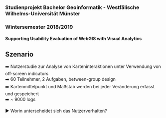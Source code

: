 ### Studienprojekt Bachelor Geoinformatik - Westfälische Wilhelms-Universität Münster    
### Wintersemester 2018/2019    
#### Supporting Usability Evaluation of WebGIS with Visual Analytics

## Szenario
:arrow_right: Nutzerstudie zur Analyse von Karteninteraktionen unter Verwendung von off-screen indicators  
:arrow_right: 60 Teilnehmer, 2 Aufgaben, between-group design  
:arrow_right: Kartenmittelpunkt und Maßstab werden bei jeder Veränderung erfasst und gespeichert  
:arrow_right: ~ 9000 logs  
  
:arrow_forward: Worin unterscheidet sich das Nutzerverhalten?
